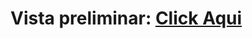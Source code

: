 <h1>Vista preliminar: <a href="https://franciscojaviern.github.io/Electric_car_store/Proyecto%20Francisco%20Neira/index.html">Click Aqui</a></h1> 
